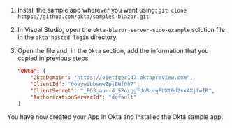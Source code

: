 1. Install the sample app wherever you want using: `git clone https://github.com/okta/samples-blazor.git`
2. In Visual Studio, open the `okta-blazor-server-side-example` solution file in the `okta-hosted-login` directory.
3. Open the <StackSelector snippet="configfile" noSelector inline /> file and, in the `Okta` section, add the information that you copied in previous steps:

    ```json
    "Okta": {
        "OktaDomain": "https://oietiger147.oktapreview.com",
        "ClientId": "0oaywibbsnwZpjBNf0h7",
        "ClientSecret": "_FG3_au--d_SPoxggTUo8LcgFUXt6d2sx4XjfwIR",
        "AuthorizationServerId": "default"
    }
    ```

You have now created your App in Okta and installed the Okta <StackSelector snippet="applang" noSelector inline /> sample app.
